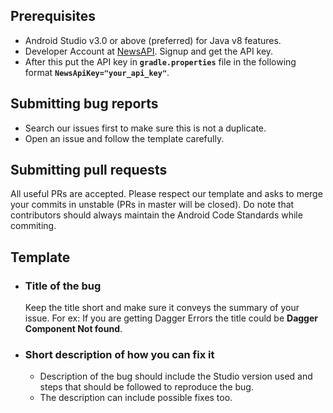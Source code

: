 ## Prerequisites
* Android Studio v3.0 or above (preferred) for Java v8 features.
* Developer Account at [NewsAPI](https://newsapi.org/). Signup and get the API key. 
* After this put the API key in **`gradle.properties`** file in the following format **`NewsApiKey="your_api_key"`**. 

## Submitting bug reports
* Search our issues first to make sure this is not a duplicate.
* Open an issue and follow the template carefully.

## Submitting pull requests
All useful PRs are accepted. Please respect our template and asks to merge your commits in unstable (PRs in master will be closed).
Do note that contributors should always maintain the Android Code Standards while commiting.

## Template

* ### Title of the bug ###
  Keep the title short and make sure it conveys the summary of your issue. For ex: If you are getting Dagger Errors the title could be **Dagger Component Not found**.
* ### Short description of how you can fix it ###
  * Description of the bug should include the Studio version used and steps that should be followed to reproduce the bug. 
  * The description can include possible fixes too.
